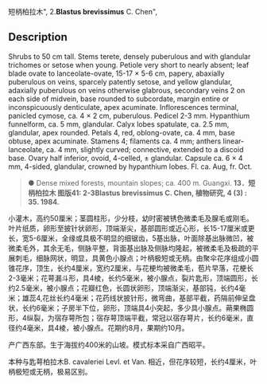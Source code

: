 短柄柏拉木",
2.**Blastus brevissimus** C. Chen",

## Description
Shrubs to 50 cm tall. Stems terete, densely puberulous and with glandular trichomes or setose when young. Petiole very short to nearly absent; leaf blade ovate to lanceolate-ovate, 15-17 × 5-6 cm, papery, abaxially puberulous on veins, sparcely patently setose, and yellow glandular, adaxially puberulous on veins otherwise glabrous, secondary veins 2 on each side of midvein, base rounded to subcordate, margin entire or inconspicuously denticulate, apex acuminate. Inflorescences terminal, panicled cymose, ca. 4 × 2 cm, puberulous. Pedicel 2-3 mm. Hypanthium funnelform, ca. 5 mm, glandular. Calyx lobes spatulate, ca. 2.5 mm, glandular, apex rounded. Petals 4, red, oblong-ovate, ca. 4 mm, base obtuse, apex acuminate. Stamens 4; filaments ca. 4 mm; anthers linear-lanceolate, ca. 4 mm, slightly curved; connective, extended to a discoid base. Ovary half inferior, ovoid, 4-celled, ± glandular. Capsule ca. 6 × 4 mm, 4-sided, glandular, crowned by hypanthium lobes. Fl. ca. Aug, fr. Oct.

> ● Dense mixed forests, mountain slopes; ca. 400 m. Guangxi.
**13．短柄柏拉木 图版41: 2-3Blastus brevissimus C. Chen, 植物研究, 4 (3) : 35. 1984.**

小灌木，高约50厘米；茎圆柱形，少分枝，幼时密被锈色微柔毛及腺毛或刚毛。叶片纸质，卵形至披针状卵形，顶端渐尖，基部圆形或近心形，长15-17厘米或更长，宽5-6厘米，全缘或具极不明显的细锯齿，5基出脉，叶面除基出脉微凹，被微柔毛外，其余无毛，侧脉平整，背面基出脉及侧脉均隆起，被微柔毛及极疏的平展刺毛，细脉网状，明显，具黄色小腺点；叶柄极短或无柄。由聚伞花序组成小圆锥花序，顶生，长约4厘米，宽约2厘米，与花梗均被微柔毛，苞片早落，花梗长2-3毫米；花萼漏斗形，具4棱，长约5毫米，被小腺点，裂片匙形，顶端圆形，长约2.5毫米，被小腺点；花瓣红色，长圆状卵形，顶端渐尖，基部钝，长约4毫米；雄蕊4,花丝长约4毫米；花药线状披针形，微弯曲，基部平截，药隔前伸呈盘状，长约6毫米；子房半下位，卵形，顶端具4小突起，多少具小腺点。蒴果椭圆形，4纵裂，为宿存萼所包；宿存萼顶端平截，常冠以宿存萼片，长约6毫米，直径约4毫米，具4棱，被小腺点。花期约8月，果期约10月。

产广西东部。生于海拔约400米的山坡。模式标本采自广西昭平。

本种与匙萼柏拉木B. cavaleriei Levl. et Van. 相近，但花序较短，长约4厘米，叶柄极短或无柄，极易区别。
